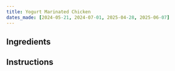 ```yaml
---
title: Yogurt Marinated Chicken
dates_made: [2024-05-21, 2024-07-01, 2025-04-28, 2025-06-07]
---
```


## Ingredients

## Instructions
